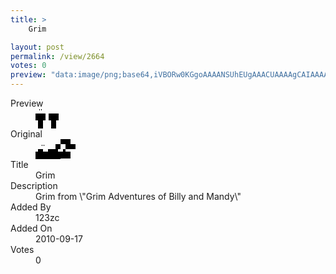 ```yaml
---
title: >
    Grim

layout: post
permalink: /view/2664
votes: 0
preview: "data:image/png;base64,iVBORw0KGgoAAAANSUhEUgAAACUAAAAgCAIAAAAaMSbnAAAABnRSTlMA/wD/AP5AXyvrAAAAgElEQVRIie2V0Q6AIAhFva3//+TopTJBnRSszbhP6oAjOHdBtKVCSFwkTp5rkTDgQJ4LeQMznrtQzrPVitlIWX/Vuo7vJ6tbwqo8X0keutu3Updj/xXQTej7eQYveMGblQei7ACXszPdY4Rj5JSR9HXMcToxuvTZ3y94wQvef3g7ziEdNnnKNWAAAAAASUVORK5CYII="
---
```

<dl class="side-by-side">
<dt>Preview</dt>
<dd>
    <img class="preview" src="data:image/png;base64,iVBORw0KGgoAAAANSUhEUgAAACUAAAAgCAIAAAAaMSbnAAAABnRSTlMA/wD/AP5AXyvrAAAAgElEQVRIie2V0Q6AIAhFva3//+TopTJBnRSszbhP6oAjOHdBtKVCSFwkTp5rkTDgQJ4LeQMznrtQzrPVitlIWX/Vuo7vJ6tbwqo8X0keutu3Updj/xXQTej7eQYveMGblQei7ACXszPdY4Rj5JSR9HXMcToxuvTZ3y94wQvef3g7ziEdNnnKNWAAAAAASUVORK5CYII=">
</dd>
<dt>Original</dt>
<dd>
    <img class="preview" src="data:image/png;base64,iVBORw0KGgoAAAANSUhEUgAAAEAAAAAgCAYAAACinX6EAAAAbklEQVR42u3UMQ7AIAgFUO9/abragXQwKtb3ExIHFx6B1uonBuv4AAAAAAAAADsBIsmiBvcCdc1G8gZwBcDENagNcP0NyBAWXnkAVmAxQPWJvP7PGAoAAJcBxM8LAAAAAAAAAAAAAIATAUbz1fwDy6J20Guhk0cAAAAASUVORK5CYII=">
</dd>
<dt>Title</dt>
<dd>Grim</dd>
<dt>Description</dt>
<dd>Grim from \"Grim Adventures of Billy and Mandy\"</dd>
<dt>Added By</dt>
<dd>123zc</dd>
<dt>Added On</dt>
<dd>2010-09-17</dd>
<dt>Votes</dt>
<dd>0</dd>
</dl>
